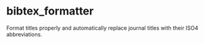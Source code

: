 # bibtex_formatter
Format titles properly and automatically replace journal titles with their ISO4 abbreviations.
